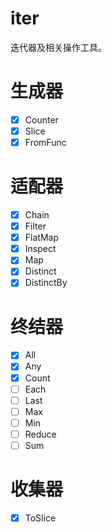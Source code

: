 iter
===
迭代器及相关操作工具。

# 生成器
* [x] Counter
* [x] Slice
* [x] FromFunc
# 适配器
* [x] Chain
* [x] Filter
* [x] FlatMap
* [x] Inspect
* [x] Map
* [x] Distinct
* [x] DistinctBy
# 终结器
* [x] All
* [x] Any
* [x] Count
* [ ] Each
* [ ] Last
* [ ] Max
* [ ] Min
* [ ] Reduce
* [ ] Sum
# 收集器
* [x] ToSlice